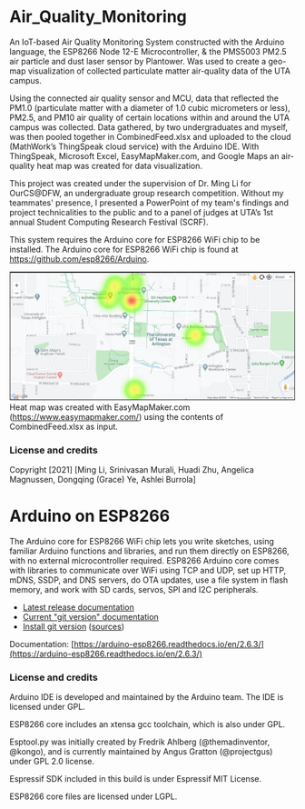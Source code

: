 # Air_Quality_Monitoring
An IoT-based Air Quality Monitoring System constructed with the Arduino language, the ESP8266 Node 12-E  Microcontroller, &amp; the PMS5003 PM2.5 air particle and dust laser sensor by Plantower. Was used to create a geo-map visualization of collected particulate matter air-quality data of the UTA campus. 

Using the connected air quality sensor and MCU, data that reflected the PM1.0 (particulate matter with a diameter of 1.0 cubic micrometers or less), PM2.5, and PM10 air quality of certain locations within and around the UTA campus was collected. Data gathered, by two undergraduates and myself, was then pooled together in CombinedFeed.xlsx and uploaded to the cloud (MathWork’s ThingSpeak cloud service) with the Arduino IDE. With ThingSpeak, Microsoft Excel, EasyMapMaker.com, and Google Maps an air-quality heat map was created for data visualization. 

This project was created under the supervision of Dr. Ming Li for OurCS@DFW, an undergraduate group research competition. Without my teammates' presence, I presented a PowerPoint of my team's findings and project technicalities to the public and to a panel of judges at UTA’s 1st annual Student Computing Research Festival (SCRF). 

This system requires the Arduino core for ESP8266 WiFi chip to be installed. The Arduino core for ESP8266 WiFi chip is found at https://github.com/esp8266/Arduino.

<img src="https://github.com/Angelica-M/Air_Quality_Monitoring/blob/main/HeatMap.JPG" width=800><br>
Heat map was created with EasyMapMaker.com (https://www.easymapmaker.com/) using the contents of CombinedFeed.xlsx as input.

### License and credits ###
Copyright [2021] [Ming Li, Srinivasan Murali, Huadi Zhu, Angelica Magnussen, Dongqing (Grace) Ye, Ashlei Burrola]

# Arduino on ESP8266

The Arduino core for ESP8266 WiFi chip lets you write sketches, using familiar Arduino functions and libraries, and run them directly on ESP8266, with no external microcontroller required. ESP8266 Arduino core comes with libraries to communicate over WiFi using TCP and UDP, set up HTTP, mDNS, SSDP, and DNS servers, do OTA updates, use a file system in flash memory, and work with SD cards, servos, SPI and I2C peripherals.

- [Latest release documentation](https://arduino-esp8266.readthedocs.io/en/2.6.3/)
- [Current "git version" documentation](https://arduino-esp8266.readthedocs.io/en/latest/)
- [Install git version](https://arduino-esp8266.readthedocs.io/en/latest/installing.html#using-git-version) ([sources](doc/installing.rst#using-git-version))

Documentation: [https://arduino-esp8266.readthedocs.io/en/2.6.3/](https://arduino-esp8266.readthedocs.io/en/2.6.3/)

### License and credits ###

Arduino IDE is developed and maintained by the Arduino team. The IDE is licensed under GPL.

ESP8266 core includes an xtensa gcc toolchain, which is also under GPL.

Esptool.py was initially created by Fredrik Ahlberg (@themadinventor, @kongo), and is currently maintained by Angus Gratton (@projectgus) under GPL 2.0 license.

Espressif SDK included in this build is under Espressif MIT License.

ESP8266 core files are licensed under LGPL.
